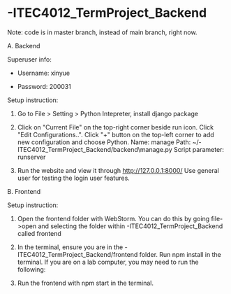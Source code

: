 # -ITEC4012_TermProject_Backend

Note: code is in master branch, instead of main branch, right now.

A. Backend

Superuser info:

- Username: xinyue

- Password: 200031

Setup instruction:

1. Go to File > Setting > Python Intepreter, install django package

2. Click on "Current File" on the top-right corner beside run icon. 
Click "Edit Configurations..".
Click "+" button on the top-left corner to add new configuration and choose Python.
Name: manage
Path: ~/-ITEC4012_TermProject_Backend/backend\manage.py
Script parameter: runserver

3. Run the website and view it through http://127.0.0.1:8000/
Use general user for testing the login user features.

B. Frontend

Setup instruction:

1. Open the frontend folder with WebStorm. You can do this by going file->open and selecting the folder within -ITEC4012_TermProject_Backend called frontend

2. In the terminal, ensure you are in the -ITEC4012_TermProject_Backend/frontend folder. Run npm install in the terminal. If you are on a lab computer, you may need to run the following:

3. Run the frontend with npm start in the terminal. 
